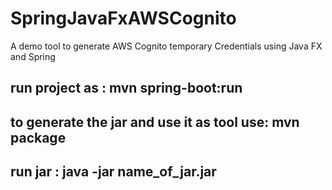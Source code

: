 # SpringJavaFxAWSCognito
A demo tool to generate AWS Cognito temporary Credentials using Java FX and Spring

## run project as : mvn spring-boot:run 
## to generate the jar and use it as tool use: mvn package
## run jar : java -jar name_of_jar.jar

